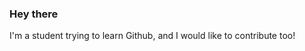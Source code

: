 <h3>Hey there</h3>
I'm a student trying to learn Github, and I would like to contribute too!

<!---
Kemystra/Kemystra is a ✨ special ✨ repository because its `README.md` (this file) appears on your GitHub profile.
You can click the Preview link to take a look at your changes.
--->
